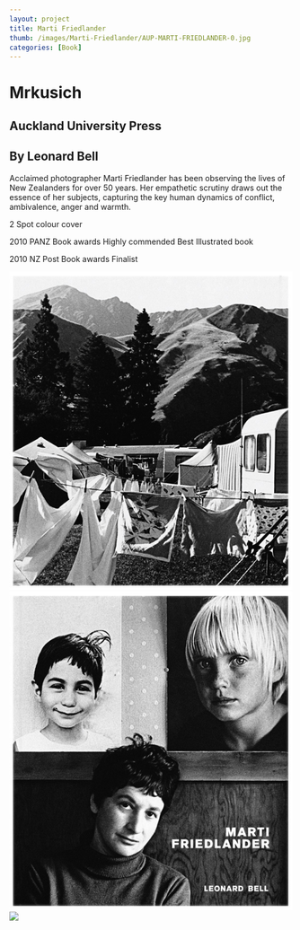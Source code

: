 ```yaml
---
layout: project
title: Marti Friedlander
thumb: /images/Marti-Friedlander/AUP-MARTI-FRIEDLANDER-0.jpg
categories: [Book]
---
```


# Mrkusich

## Auckland University Press
## By Leonard Bell

Acclaimed photographer Marti Friedlander has been observing the lives of New Zealanders for over 50 years. Her empathetic scrutiny draws out the essence of her subjects, capturing the key human dynamics of conflict, ambivalence, anger and warmth.

2 Spot colour cover

2010 PANZ Book awards
Highly commended
Best Illustrated book

2010 NZ Post Book awards
Finalist

![](/images/Marti-Friedlander/AUP-MARTI-FRIEDLANDER-1.jpg)
![](/images/Marti-Friedlander/AUP-MARTI-FRIEDLANDER-2.jpg)
![](/images/Marti-Friedlander/AUP-MARTI-FRIEDLANDER-3.jpg)